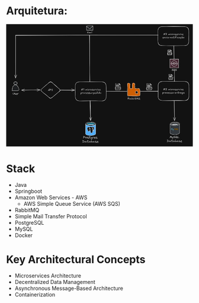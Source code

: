 # Arquitetura:
![arquitetura](/assets/arquitetura.png)

# Stack
- Java
- Springboot
- Amazon Web Services - AWS
    - AWS Simple Queue Service (AWS SQS)
- RabbitMQ
- Simple Mail Transfer Protocol 
- PostgreSQL
- MySQL
- Docker

# Key Architectural Concepts
- Microservices Architecture
- Decentralized Data Management
- Asynchronous Message-Based Architecture
- Containerization



